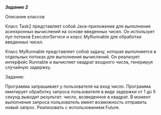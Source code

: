 ***Задание 2***

Описание классов

Класс Task2 представляет собой Java-приложение для выполнения асинхронных вычислений на основе введенных чисел.
Он использует пул потоков ExecutorService и класс MyRunnable для обработки введенных чисел.

 Класс MyRunnable представляет собой задачу, которая выполняется в отдельных потоках для выполнения вычислений.
 Он реализует интерфейс Runnable и вычисляет квадрат входного числа, генерируя случайную задержку.
 
Задание:

Программа запрашивает у пользователя на вход число. Программа имитирует обработку запроса пользователя в виде задержки от 1 до 5 секунд выводит результат: число, возведенное в квадрат. В момент выполнения запроса пользователь имеет возможность отправить новый запрос. Реализовать с использованием Future.
